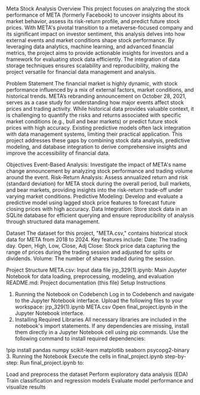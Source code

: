Meta Stock Analysis 
Overview
This project focuses on analyzing the stock performance of META (formerly Facebook) to uncover insights about its market behavior, assess its risk-return profile, and predict future stock prices. With META's pivotal transition to a metaverse-focused company and its significant impact on investor sentiment, this analysis delves into how external events and market conditions shape stock performance. By leveraging data analytics, machine learning, and advanced financial metrics, the project aims to provide actionable insights for investors and a framework for evaluating stock data efficiently. The integration of data storage techniques ensures scalability and reproducibility, making the project versatile for financial data management and analysis.

Problem Statement
The financial market is highly dynamic, with stock performance influenced by a mix of external factors, market conditions, and historical trends. META’s rebranding announcement on October 28, 2021, serves as a case study for understanding how major events affect stock prices and trading activity. While historical data provides valuable context, it is challenging to quantify the risks and returns associated with specific market conditions (e.g., bull and bear markets) or predict future stock prices with high accuracy. Existing predictive models often lack integration with data management systems, limiting their practical application. This project addresses these gaps by combining stock data analysis, predictive modeling, and database integration to derive comprehensive insights and improve the accessibility of financial data.

Objectives
Event-Based Analysis: Investigate the impact of META's name change announcement by analyzing stock performance and trading volume around the event.
Risk-Return Analysis: Assess annualized return and risk (standard deviation) for META stock during the overall period, bull markets, and bear markets, providing insights into the risk-return trade-off under varying market conditions.
Predictive Modeling: Develop and evaluate a predictive model using lagged stock price features to forecast future closing prices with high accuracy.
Data Integration: Store stock data in an SQLite database for efficient querying and ensure reproducibility of analysis through structured data management.

Dataset
The dataset for this project, "META.csv," contains historical stock data for META from 2018 to 2024. Key features include:
Date: The trading day.
Open, High, Low, Close, Adj Close: Stock price data capturing the range of prices during the trading session and adjusted for splits or dividends.
Volume: The number of shares traded during the session.

Project Structure
META.csv: Input data file
jrp_329(1).ipynb: Main Jupyter Notebook for data loading, preprocessing, modeling, and evaluation
README.md: Project documentation (this file)
Setup Instructions
1. Running the Notebook on Codebench
Log in to Codebench and navigate to the Jupyter Notebook interface.
Upload the following files to your workspace:
jrp_329(1).ipynb
META.csv
Open final_project.ipynb in the Jupyter Notebook interface.
2. Installing Required Libraries
All necessary libraries are included in the notebook's import statements. If any dependencies are missing, install them directly in a Jupyter Notebook cell using pip commands. Use the following command to install required dependencies:

!pip install pandas numpy scikit-learn matplotlib seaborn psycopg2-binary
3. Running the Notebook
Execute the cells in final_project.ipynb step-by-step:
Run final_project.ipynb to:

Load and preprocess the dataset
Perform exploratory data analysis (EDA)
Train classification and regression models
Evaluate model performance and visualize results


